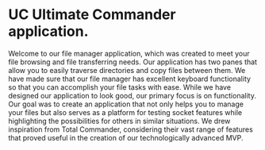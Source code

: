 # UC Ultimate Commander application.

Welcome to our file manager application, which was created to meet your file browsing and file transferring needs. Our application has two panes that allow you to easily traverse directories and copy files between them. We have made sure that our file manager has excellent keyboard functionality so that you can accomplish your file tasks with ease. While we have designed our application to look good, our primary focus is on functionality. Our goal was to create an application that not only helps you to manage your files but also serves as a platform for testing socket features while highlighting the possibilities for others in similar situations. We drew inspiration from Total Commander, considering their vast range of features that proved useful in the creation of our technologically advanced MVP.
